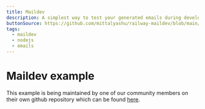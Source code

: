 ```yaml
---
title: Maildev
description: A simplest way to test your generated emails during development with an easy to use web interface.
buttonSource: https://github.com/mittalyashu/railway-maildev/blob/main/readme.md
tags:
  - maildev
  - nodejs
  - emails
---
```


# Maildev example

This example is being maintained by one of our community members on their own github repository which can be found [here](https://github.com/mittalyashu/railway-maildev).
